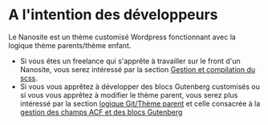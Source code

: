 # A l'intention des développeurs

Le Nanosite est un thème customisé Wordpress fonctionnant avec la logique thème parents/thème enfant.&#x20;

* Si vous êtes un freelance qui s'apprête à travailler sur le front d'un Nanosite, vous serez intéressé par la section [Gestion et compilation du scss](../gestion-et-compilation-du-scss.md).
* Si vous vous apprêtez à développer des blocs Gutenberg customisés ou si vous vous apprêtez à modifier le thème parent, vous serez plus intéressé par la section [logique Git/Thème parent](../logique-git-themes-parents.md) et celle consacrée à la [gestion des champs ACF et des blocs Gutenberg](../gestion-des-champs-acf.md)

